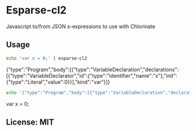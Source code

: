 # Esparse-cl2
Javascript to/from JSON s-expressions to use with Chlorinate

## Usage
```bash
echo 'var x = 0;' | esparse-cl2
```
{"type":"Program","body":[{"type":"VariableDeclaration","declarations":[{"type":"VariableDeclarator","id":{"type":"Identifier","name":"x"},"init":{"type":"Literal","value":0}}],"kind":"var"}]}

```bash
echo '{"type":"Program","body":[{"type":"VariableDeclaration","declarations":[{"type":"VariableDeclarator","id":{"type":"Identifier","name":"x"},"init":{"type":"Literal","value":0}}],"kind":"var"}]}' | escodegen-cl2
```
var x = 0;

## License: MIT
